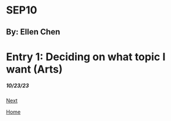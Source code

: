 # SEP10
## By: Ellen Chen

# Entry 1: Deciding on what topic I want (Arts)
##### 10/23/23


[Next](entry02.md)

[Home](../README.md)
